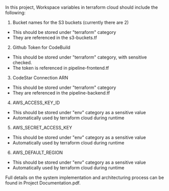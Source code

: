 In this project, Workspace variables in terraform cloud should include the following:

1. Bucket names for the S3 buckets (currently there are 2)
- This should be stored under "terraform" category
- They are referenced in the s3-buckets.tf

2. Github Token for CodeBuild
- This should be stored under "terraform" category, with sensitive checked.
- The token is referenced in pipeline-frontend.tf

3. CodeStar Connection ARN
- This should be stored under "terraform" category
- They are referenced in the pipeline-backend.tf

4. AWS_ACCESS_KEY_ID
- This should be stored under "env" category  as a sensitive value
- Automatically used by terraform cloud during runtime

5. AWS_SECRET_ACCESS_KEY
- This should be stored under "env" category as a sensitive value
- Automatically used by terraform cloud during runtime

6. AWS_DEFAULT_REGION
- This should be stored under "env" category as a sensitive value
- Automatically used by terraform cloud during runtime

Full details on the system implementation and architecturing process can be found in Project Documentation.pdf.
